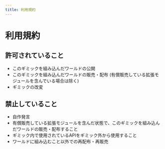 ```yaml
---
title: 利用規約
---
```


# 利用規約

## 許可されていること
- このギミックを組み込んだワールドの公開
- このギミックを組み込んだワールドの販売・配布 (有償販売している拡張モジュールを含んでいる場合は除く)
- ギミックの改変

## 禁止していること
- 自作発言
- 有償販売している拡張モジュールを含んだ状態で、このギミックを組み込んだワールドの販売・配布すること
- ギミック内で使用されているAPIをギミック外から使用すること
- ワールドに組み込むこと以外での再配布・再販売

